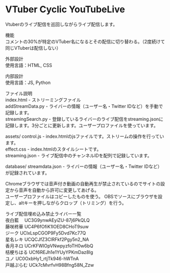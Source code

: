 # VTuber Cyclic YouTubeLive

Vtuberのライブ配信を巡回しながらライブ配信します。

機能  
コメントの30%が特定のVTuber名になるとその配信に切り替わる。（2度続けて同じVTuberは配信しない）

外部設計  
使用言語：HTML, CSS

内部設計  
使用言語：JS, Python

ファイル説明  
index.html - ストリーミングファイル  
addStreamData.py - ライバーの情報（ユーザー名・Twitter IDなど）を手動で記録します。  
streamingSearch.py - 登録しているライバーのライブ配信をstreaming.jsonに記録します。3分ごとに更新します。ユーザープロファイルを使っています。  

assets/
control.js - index.htmlのjsファイルです。ストリームの操作を行っています。  
effect.css - index.htmlのスタイルシートです。  
streaming.json - ライブ配信中のチャンネルIDを配列で記録しています。  

database/
streamdata.json - ライバーの情報（ユーザー名・Twitter IDなど）が記録されています。

Chromeブラウザでは音声付き動画の自動再生が禁止されているのでサイトの設定から音声を自動から許可に変更してあげる。  
ユーザープロファイルはコピーしたものを使う。
OBSでソースにブラウザを設定し、altキーを押しながらクロップ（トリミング）を行う。

ライブ配信埋め込み禁止ライバー一覧  
夜白藍　    UC3G9ynwAEyiZU-87j6PkQLQ  
藤咲柊華    UC4P6fOfiK1lOED8CHoT9suw  
ジーク      UClxLspCGOP9Fy5Dvd7Kc77Q  
星名レキ    UCQCJfZ3ClRFkf2Pgy5n2_NA  
香月ネロ    UCrKFWIOpVNwpyzfoTH0w6bQ  
桔梗ちはる  UCf6REJh1e1YUyYPKmDaz8Ig  
ユノ       UC0OxbHy1_rtjTk946-hWTnA  
戸越ぷらむ UCk7cMvrfvH98Bfng58N_Zzw  